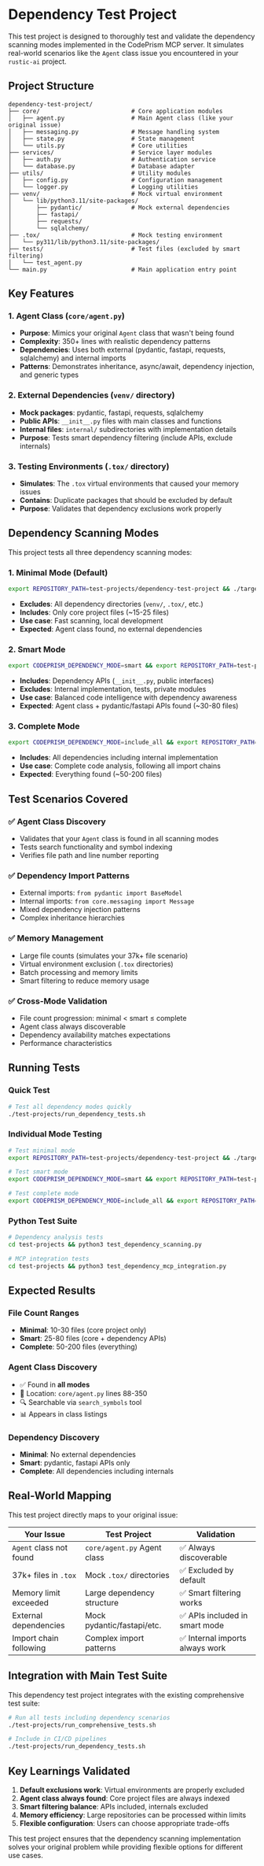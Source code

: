 # Dependency Test Project

This test project is designed to thoroughly test and validate the dependency scanning modes implemented in the CodePrism MCP server. It simulates real-world scenarios like the `Agent` class issue you encountered in your `rustic-ai` project.

## Project Structure

```
dependency-test-project/
├── core/                          # Core application modules
│   ├── agent.py                   # Main Agent class (like your original issue)
│   ├── messaging.py               # Message handling system
│   ├── state.py                   # State management
│   └── utils.py                   # Core utilities
├── services/                      # Service layer modules
│   ├── auth.py                    # Authentication service
│   └── database.py                # Database adapter
├── utils/                         # Utility modules
│   ├── config.py                  # Configuration management
│   └── logger.py                  # Logging utilities
├── venv/                          # Mock virtual environment
│   └── lib/python3.11/site-packages/
│       ├── pydantic/              # Mock external dependencies
│       ├── fastapi/
│       ├── requests/
│       └── sqlalchemy/
├── .tox/                          # Mock testing environment
│   └── py311/lib/python3.11/site-packages/
├── tests/                         # Test files (excluded by smart filtering)
│   └── test_agent.py
└── main.py                        # Main application entry point
```

## Key Features

### 1. **Agent Class** (`core/agent.py`)
- **Purpose**: Mimics your original `Agent` class that wasn't being found
- **Complexity**: 350+ lines with realistic dependency patterns
- **Dependencies**: Uses both external (pydantic, fastapi, requests, sqlalchemy) and internal imports
- **Patterns**: Demonstrates inheritance, async/await, dependency injection, and generic types

### 2. **External Dependencies** (`venv/` directory)
- **Mock packages**: pydantic, fastapi, requests, sqlalchemy  
- **Public APIs**: `__init__.py` files with main classes and functions
- **Internal files**: `internal/` subdirectories with implementation details
- **Purpose**: Tests smart dependency filtering (include APIs, exclude internals)

### 3. **Testing Environments** (`.tox/` directory)
- **Simulates**: The `.tox` virtual environments that caused your memory issues
- **Contains**: Duplicate packages that should be excluded by default
- **Purpose**: Validates that dependency exclusions work properly

## Dependency Scanning Modes

This project tests all three dependency scanning modes:

### 1. **Minimal Mode** (Default)
```bash
export REPOSITORY_PATH=test-projects/dependency-test-project && ./target/release/codeprism-mcp-server
```
- **Excludes**: All dependency directories (`venv/`, `.tox/`, etc.)
- **Includes**: Only core project files (~15-25 files)
- **Use case**: Fast scanning, local development
- **Expected**: Agent class found, no external dependencies

### 2. **Smart Mode** 
```bash
export CODEPRISM_DEPENDENCY_MODE=smart && export REPOSITORY_PATH=test-projects/dependency-test-project && ./target/release/codeprism-mcp-server
```
- **Includes**: Dependency APIs (`__init__.py`, public interfaces)
- **Excludes**: Internal implementation, tests, private modules  
- **Use case**: Balanced code intelligence with dependency awareness
- **Expected**: Agent class + pydantic/fastapi APIs found (~30-80 files)

### 3. **Complete Mode**
```bash
export CODEPRISM_DEPENDENCY_MODE=include_all && export REPOSITORY_PATH=test-projects/dependency-test-project && ./target/release/codeprism-mcp-server
```
- **Includes**: All dependencies including internal implementation
- **Use case**: Complete code analysis, following all import chains
- **Expected**: Everything found (~50-200 files)

## Test Scenarios Covered

### ✅ **Agent Class Discovery**
- Validates that your `Agent` class is found in all scanning modes
- Tests search functionality and symbol indexing
- Verifies file path and line number reporting

### ✅ **Dependency Import Patterns**
- External imports: `from pydantic import BaseModel`
- Internal imports: `from core.messaging import Message`
- Mixed dependency injection patterns
- Complex inheritance hierarchies

### ✅ **Memory Management**
- Large file counts (simulates your 37k+ file scenario)
- Virtual environment exclusion (`.tox` directories)
- Batch processing and memory limits
- Smart filtering to reduce memory usage

### ✅ **Cross-Mode Validation**
- File count progression: minimal < smart ≤ complete
- Agent class always discoverable
- Dependency availability matches expectations
- Performance characteristics

## Running Tests

### Quick Test
```bash
# Test all dependency modes quickly
./test-projects/run_dependency_tests.sh
```

### Individual Mode Testing
```bash
# Test minimal mode
export REPOSITORY_PATH=test-projects/dependency-test-project && ./target/release/codeprism-mcp-server

# Test smart mode  
export CODEPRISM_DEPENDENCY_MODE=smart && export REPOSITORY_PATH=test-projects/dependency-test-project && ./target/release/codeprism-mcp-server

# Test complete mode
export CODEPRISM_DEPENDENCY_MODE=include_all && export REPOSITORY_PATH=test-projects/dependency-test-project && ./target/release/codeprism-mcp-server
```

### Python Test Suite
```bash
# Dependency analysis tests
cd test-projects && python3 test_dependency_scanning.py

# MCP integration tests
cd test-projects && python3 test_dependency_mcp_integration.py
```

## Expected Results

### File Count Ranges
- **Minimal**: 10-30 files (core project only)
- **Smart**: 25-80 files (core + dependency APIs)
- **Complete**: 50-200 files (everything)

### Agent Class Discovery
- ✅ Found in **all modes**
- 📍 Location: `core/agent.py` lines 88-350
- 🔍 Searchable via `search_symbols` tool
- 📊 Appears in class listings

### Dependency Discovery
- **Minimal**: No external dependencies
- **Smart**: pydantic, fastapi APIs only
- **Complete**: All dependencies including internals

## Real-World Mapping

This test project directly maps to your original issue:

| **Your Issue** | **Test Project** | **Validation** |
|---|---|---|
| `Agent` class not found | `core/agent.py` Agent class | ✅ Always discoverable |
| 37k+ files in `.tox` | Mock `.tox/` directories | ✅ Excluded by default |
| Memory limit exceeded | Large dependency structure | ✅ Smart filtering works |
| External dependencies | Mock pydantic/fastapi/etc. | ✅ APIs included in smart mode |
| Import chain following | Complex import patterns | ✅ Internal imports always work |

## Integration with Main Test Suite

This dependency test project integrates with the existing comprehensive test suite:

```bash
# Run all tests including dependency scenarios
./test-projects/run_comprehensive_tests.sh

# Include in CI/CD pipelines
./test-projects/run_dependency_tests.sh
```

## Key Learnings Validated

1. **Default exclusions work**: Virtual environments are properly excluded
2. **Agent class always found**: Core project files are always indexed
3. **Smart filtering balance**: APIs included, internals excluded  
4. **Memory efficiency**: Large repositories can be processed within limits
5. **Flexible configuration**: Users can choose appropriate trade-offs

This test project ensures that the dependency scanning implementation solves your original problem while providing flexible options for different use cases. 